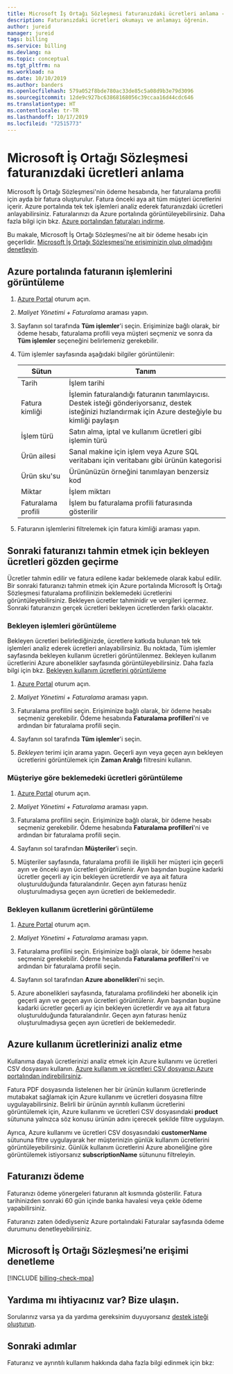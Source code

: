 ```yaml
---
title: Microsoft İş Ortağı Sözleşmesi faturanızdaki ücretleri anlama - Azure
description: Faturanızdaki ücretleri okumayı ve anlamayı öğrenin.
author: jureid
manager: jureid
tags: billing
ms.service: billing
ms.devlang: na
ms.topic: conceptual
ms.tgt_pltfrm: na
ms.workload: na
ms.date: 10/10/2019
ms.author: banders
ms.openlocfilehash: 579a052f8bde780ac33de85c5a08d9b3e79d3096
ms.sourcegitcommit: 12de9c927bc63868168056c39ccaa16d44cdc646
ms.translationtype: HT
ms.contentlocale: tr-TR
ms.lasthandoff: 10/17/2019
ms.locfileid: "72515773"
---
```

# <a name="understand-charges-on-your-microsoft-partner-agreement-invoice"></a>Microsoft İş Ortağı Sözleşmesi faturanızdaki ücretleri anlama

 Microsoft İş Ortağı Sözleşmesi'nin ödeme hesabında, her faturalama profili için ayda bir fatura oluşturulur. Fatura önceki aya ait tüm müşteri ücretlerini içerir. Azure portalında tek tek işlemleri analiz ederek faturanızdaki ücretleri anlayabilirsiniz. Faturalarınızı da Azure portalında görüntüleyebilirsiniz. Daha fazla bilgi için bkz. [Azure portalından faturaları indirme](billing-download-azure-invoice.md).

Bu makale, Microsoft İş Ortağı Sözleşmesi’ne ait bir ödeme hesabı için geçerlidir. [Microsoft İş Ortağı Sözleşmesi’ne erişiminizin olup olmadığını denetleyin](#check-access-to-a-microsoft-partner-agreement).

## <a name="view-transactions-for-an-invoice-in-the-azure-portal"></a>Azure portalında faturanın işlemlerini görüntüleme

1. [Azure Portal](https://www.azure.com) oturum açın.

2. *Maliyet Yönetimi + Faturalama* araması yapın.

   <!--  ![Screenshot that shows Azure portal search for cost management + billing](./media/billing-understand-your-bill-mca/billing-search-cost-management-billing.png) -->

3. Sayfanın sol tarafında **Tüm işlemler**'i seçin. Erişiminize bağlı olarak, bir ödeme hesabı, faturalama profili veya müşteri seçmeniz ve sonra da **Tüm işlemler** seçeneğini belirlemeniz gerekebilir.

4. Tüm işlemler sayfasında aşağıdaki bilgiler görüntülenir:

    <!-- ![Screenshot that shows the billed transactions list](./media/billing-mpa-understand-your-bill/mpa-billing-profile-all-transactions.png) -->

    |Sütun  |Tanım  |
    |---------|---------|
    |Tarih     | İşlem tarihi  |
    |Fatura kimliği     | İşlemin faturalandığı faturanın tanımlayıcısı. Destek isteği gönderiyorsanız, destek isteğinizi hızlandırmak için Azure desteğiyle bu kimliği paylaşın |
    |İşlem türü     |  Satın alma, iptal ve kullanım ücretleri gibi işlemin türü  |
    |Ürün ailesi     | Sanal makine için işlem veya Azure SQL veritabanı için veritabanı gibi ürünün kategorisi|
    |Ürün sku'su     | Ürününüzün örneğini tanımlayan benzersiz kod |
    |Miktar     |  İşlem miktarı      |
    |Faturalama profili     | İşlem bu faturalama profili faturasında gösterilir |

5. Faturanın işlemlerini filtrelemek için fatura kimliği araması yapın.

## <a name="review-pending-charges-to-estimate-your-next-invoice"></a>Sonraki faturanızı tahmin etmek için bekleyen ücretleri gözden geçirme

Ücretler tahmin edilir ve fatura edilene kadar beklemede olarak kabul edilir. Bir sonraki faturanızı tahmin etmek için Azure portalında Microsoft İş Ortağı Sözleşmesi faturalama profilinizin beklemedeki ücretlerini görüntüleyebilirsiniz. Bekleyen ücretler tahminidir ve vergileri içermez. Sonraki faturanızın gerçek ücretleri bekleyen ücretlerden farklı olacaktır.

### <a name="view-pending-transactions"></a>Bekleyen işlemleri görüntüleme

Bekleyen ücretleri belirlediğinizde, ücretlere katkıda bulunan tek tek işlemleri analiz ederek ücretleri anlayabilirsiniz. Bu noktada, Tüm işlemler sayfasında bekleyen kullanım ücretleri görüntülenmez. Bekleyen kullanım ücretlerini Azure abonelikler sayfasında görüntüleyebilirsiniz. Daha fazla bilgi için bkz. [Bekleyen kullanım ücretlerini görüntüleme](#view-pending-usage-charges)

1. [Azure Portal](https://portal.azure.com) oturum açın.

2. *Maliyet Yönetimi + Faturalama* araması yapın.

   <!-- ![Screenshot that shows Azure portal search for cost management + billing](./media/billing-understand-your-bill-mca/billing-search-cost-management-billing.png) -->

3. Faturalama profilini seçin. Erişiminize bağlı olarak, bir ödeme hesabı seçmeniz gerekebilir. Ödeme hesabında **Faturalama profilleri**'ni ve ardından bir faturalama profili seçin.

4. Sayfanın sol tarafında **Tüm işlemler**'i seçin.

5. *Bekleyen* terimi için arama yapın. Geçerli ayın veya geçen ayın bekleyen ücretlerini görüntülemek için **Zaman Aralığı** filtresini kullanın.

   <!-- ![Screenshot that shows the pending transactions list](./media/billing-mpa-understand-your-bill/mpa-billing-profile-pending-transactions.png) -->

### <a name="view-pending-charges-by-customer"></a>Müşteriye göre beklemedeki ücretleri görüntüleme

1. [Azure Portal](https://portal.azure.com) oturum açın.

2. *Maliyet Yönetimi + Faturalama* araması yapın.

3. Faturalama profilini seçin. Erişiminize bağlı olarak, bir ödeme hesabı seçmeniz gerekebilir. Ödeme hesabında **Faturalama profilleri**'ni ve ardından bir faturalama profili seçin.

4. Sayfanın sol tarafından **Müşteriler**’i seçin.

    <!-- ![screenshot of billing profile customers list](./media/billing-mpa-understand-your-bill/mpa-billing-profile-customers.png) -->

5. Müşteriler sayfasında, faturalama profili ile ilişkili her müşteri için geçerli ayın ve önceki ayın ücretleri görüntülenir. Ayın başından bugüne kadarki ücretler geçerli ay için bekleyen ücretlerdir ve aya ait fatura oluşturulduğunda faturalandırılır. Geçen ayın faturası henüz oluşturulmadıysa geçen ayın ücretleri de beklemededir.

### <a name="view-pending-usage-charges"></a>Bekleyen kullanım ücretlerini görüntüleme

1. [Azure Portal](https://portal.azure.com) oturum açın.

2. *Maliyet Yönetimi + Faturalama* araması yapın.

3. Faturalama profilini seçin. Erişiminize bağlı olarak, bir ödeme hesabı seçmeniz gerekebilir. Ödeme hesabında **Faturalama profilleri**'ni ve ardından bir faturalama profili seçin.

4. Sayfanın sol tarafından **Azure abonelikleri**'ni seçin.

5. Azure abonelikleri sayfasında, faturalama profilindeki her abonelik için geçerli ayın ve geçen ayın ücretleri görüntülenir. Ayın başından bugüne kadarki ücretler geçerli ay için bekleyen ücretlerdir ve aya ait fatura oluşturulduğunda faturalandırılır. Geçen ayın faturası henüz oluşturulmadıysa geçen ayın ücretleri de beklemededir.

<!--     ![Screenshot that shows the Azure subscriptions list for MPA billing profile](./media/billing-mpa-understand-your-bill/mpa-billing-profile-subscriptions-list.png) -->

## <a name="analyze-your-azure-usage-charges"></a>Azure kullanım ücretlerinizi analiz etme

Kullanıma dayalı ücretlerinizi analiz etmek için Azure kullanımı ve ücretleri CSV dosyasını kullanın. [Azure kullanım ve ücretleri CSV dosyanızı Azure portalından indirebilirsiniz](billing-download-azure-daily-usage.md).

Fatura PDF dosyasında listelenen her bir ürünün kullanım ücretlerinde mutabakat sağlamak için Azure kullanımı ve ücretleri dosyasına filtre uygulayabilirsiniz. Belirli bir ürünün ayrıntılı kullanım ücretlerini görüntülemek için, Azure kullanımı ve ücretleri CSV dosyasındaki **product** sütununa yalnızca söz konusu ürünün adını içerecek şekilde filtre uygulayın.

Ayrıca, Azure kullanımı ve ücretleri CSV dosyasındaki **customerName** sütununa filtre uygulayarak her müşterinizin günlük kullanım ücretlerini görüntüleyebilirsiniz. Günlük kullanım ücretlerini Azure aboneliğine göre görüntülemek istiyorsanız **subscriptionName** sütununu filtreleyin.


## <a name="pay-your-bill"></a>Faturanızı ödeme

Faturanızı ödeme yönergeleri faturanın alt kısmında gösterilir. Fatura tarihinizden sonraki 60 gün içinde banka havalesi veya çekle ödeme yapabilirsiniz.

Faturanızı zaten ödediyseniz Azure portalındaki Faturalar sayfasında ödeme durumunu denetleyebilirsiniz.

## <a name="check-access-to-a-microsoft-partner-agreement"></a>Microsoft İş Ortağı Sözleşmesi’ne erişimi denetleme
[!INCLUDE [billing-check-mpa](../../includes/billing-check-mpa.md)]

## <a name="need-help-contact-us"></a>Yardıma mı ihtiyacınız var? Bize ulaşın.

Sorularınız varsa ya da yardıma gereksinim duyuyorsanız [destek isteği oluşturun](https://go.microsoft.com/fwlink/?linkid=2083458).

## <a name="next-steps"></a>Sonraki adımlar

Faturanız ve ayrıntılı kullanım hakkında daha fazla bilgi edinmek için bkz:
